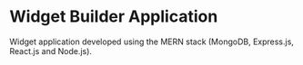 # Widget Builder Application

Widget application developed using the MERN stack (MongoDB, Express.js, React.js and Node.js).

